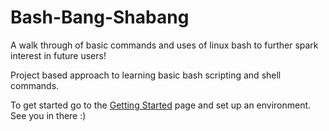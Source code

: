# Bash-Bang-Shabang

A walk through of basic commands and uses of linux bash to further spark interest in future users!

Project based approach to learning basic bash scripting and shell commands. 

To get started go to the [Getting Started](./linux_command_instruction/Getting_Started.md) page and set up an environment.  See you in there :)